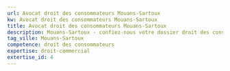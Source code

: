 ```yaml
---
url: Avocat droit des consommateurs Mouans-Sartoux
kw: Avocat droit des consommateurs Mouans-Sartoux
title: Avocat droit des consommateurs Mouans-Sartoux
description: Mouans-Sartoux - confiez-nous votre dossier droit des consommateurs
tag_ville: Mouans-Sartoux
competence: droit des consommateurs
expertise: droit-commercial
extertise_id: 4
---
```

